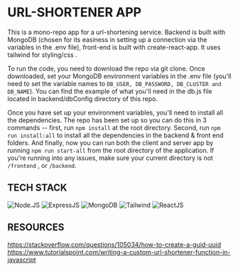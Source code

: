 # URL-SHORTENER APP
This is a mono-repo app for a url-shortening service. Backend is built with MongoDB (chosen for its easiness in setting up a connection via the variables in the .env file), front-end is built with create-react-app. It uses tailwind for styling/css .

To run the code, you need to download the repo via git clone. Once downloaded, set your MongoDB environment variables in the .env file (you'll need to set the variable names to ```DB_USER, DB_PASSWORD, DB_CLUSTER and DB_NAME```). You can find the example of what you'll need in the db.js file located in backend/dbConfig directory of this repo.

Once you have set up your environment variables, you'll need to install all the dependencies. The repo has been set up so you can do this in 3 commands -- first, run ```npm install``` at the root directory. Second, run ```npm run install:all``` to install all the dependencies in the backend & front end folders. And finally, now you can run both the client and server app by running ```npm run start-all``` from the root directory of the application. If you're running into any issues, make sure your current directory is not ```/frontend``` , or ```/backend```.


## TECH STACK
![Node.JS](https://img.shields.io/badge/-Node.js-black?style=round-square&logo=node.js&logoColor=green) ![ExpressJS](https://img.shields.io/badge/-Express-black?style=round-square&logo=express&logoColor=white) ![MongoDB](https://img.shields.io/badge/-MongoDB-black?style=round-square&logo=mongodb&logoColor=green) ![Tailwind](https://img.shields.io/badge/-Tailwind-black?style=round-square&logo=tailwindcss&logoColor=blue) ![ReactJS](https://img.shields.io/badge/-ReactJs-000000?logo=react) 

## RESOURCES
https://stackoverflow.com/questions/105034/how-to-create-a-guid-uuid
https://www.tutorialspoint.com/writing-a-custom-url-shortener-function-in-javascript